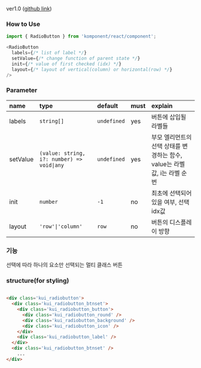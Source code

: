 ver1.0 ([github link](https://github.com/Komponent1/Komponent/tree/master/React/app/srcs/components/radiobutton))

### How to Use

~~~javascript
import { RadioButton } from 'komponent/react/component';

<RadioButton
  labels={/* list of label */}
  setValue={/* change function of parent state */}
  init={/* value of first checked (idx) */}
  layout={/* layout of vertical(column) or horizontal(row) */}
/>
~~~

### Parameter

|name|type|default|must|explain|
|:---|:---|:---|:---|:---|
|labels|`string[]`|`undefined`|yes|버튼에 삽입될 라벨들|
|setValue|`(value: string, i?: number) => void\|any`|`undefined`|yes|부모 엘리먼트의 선택 상태를 변경하는 함수, value는 라벨값, i는 라벨 순번|
|init|`number`|`-1`|no|최초에 선택되어있을 여부, 선택 idx값|
|layout|`'row'\|'column'`|`row`|no|버튼의 디스플레이 방향|


### 기능
선택에 따라 하나의 요소만 선택되는 멀티 클래스 버튼

### structure(for styling)
```html

<div class='kui_radiobutton'>
  <div class='kui_radiobutton_btnset'>
    <div class='kui_radiobutton_button'>
      <div class='kui_radiobutton_round' />
      <div class='kui_radiobutton_background' />
      <div class='kui_radiobutton_icon' />
    </div>
    <div class='kui_radiobutton_label' />
  </div>
  <div class='kui_radiobutton_btnset' />
    ...
</div>
```

